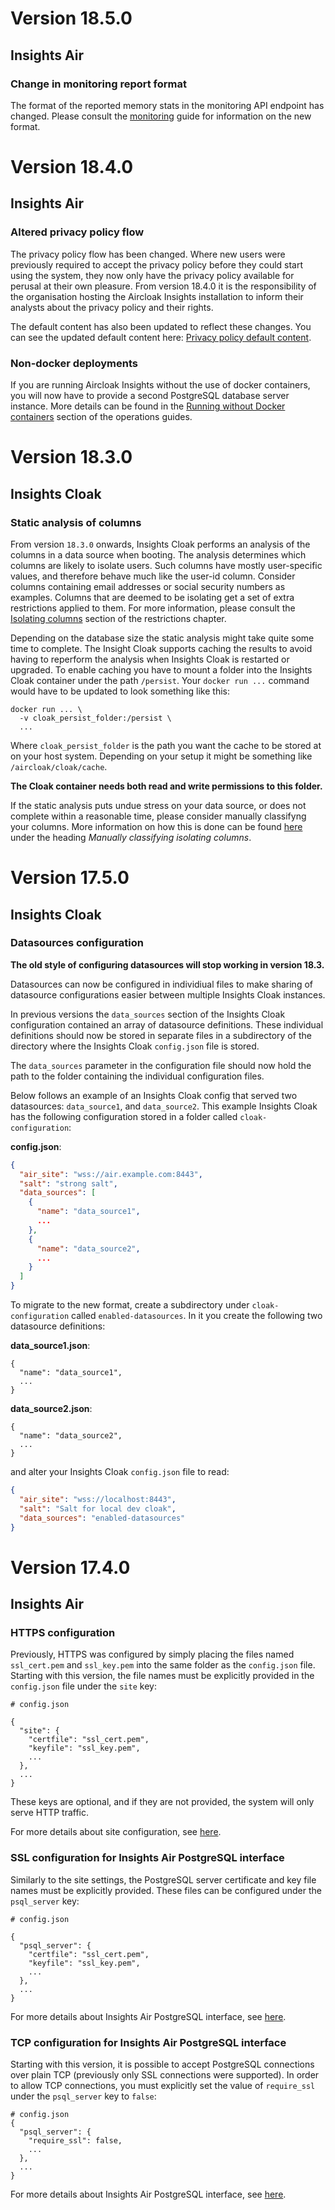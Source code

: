 # Version 18.5.0

## Insights Air

### Change in monitoring report format

The format of the reported memory stats in the monitoring API endpoint has changed.
Please consult the [monitoring](/ops/monitoring.md) guide for information on the new
format.

# Version 18.4.0

## Insights Air

### Altered privacy policy flow

The privacy policy flow has been changed. Where new users were previously required to accept the privacy policy
before they could start using the system, they now only have the privacy policy available for perusal at their
own pleasure. From version 18.4.0 it is the responsibility of the organisation hosting the Aircloak Insights
installation to inform their analysts about the privacy policy and their rights.

The default content has also been updated to reflect these changes. You can see the updated default content here:
[Privacy policy default content](upgrade/1804_privacy_policy.md).

### Non-docker deployments

If you are running Aircloak Insights without the use of docker containers, you will now have to provide a
second PostgreSQL database server instance. More details can be found in the [Running without Docker containers](/ops/configuration.html#running-without-docker-containers)
section of the operations guides.

# Version 18.3.0

## Insights Cloak

### Static analysis of columns

From version `18.3.0` onwards, Insights Cloak performs an analysis of the columns in a data source when booting.
The analysis determines which columns are likely to isolate users.
Such columns have mostly user-specific values, and therefore behave much like the user-id column. Consider columns containing email addresses or social security numbers as examples.
Columns that are deemed to be isolating get a set of extra restrictions applied to them.
For more information, please consult the [Isolating columns](/sql/restrictions.md#isolating-columns)
section of the restrictions chapter.

Depending on the database size the static analysis might take quite some time to complete. The Insight Cloak
supports caching the results to avoid having to reperform the analysis when Insights Cloak is restarted or upgraded.
To enable caching you have to mount a folder into the Insights Cloak container under the path `/persist`.
Your `docker run ...` command would have to be updated to look something like this:

```
docker run ... \
  -v cloak_persist_folder:/persist \
  ...
```

Where `cloak_persist_folder` is the path you want the cache to be stored at on your host system.
Depending on your setup it might be something like `/aircloak/cloak/cache`.

__The Cloak container needs both read and write permissions to this folder.__

If the static analysis puts undue stress on your data source, or does not complete within a reasonable time, please
consider manually classifyng your columns. More information on how this is done can be found
[here](configuration.md#insights-cloak-configuration) under the heading _Manually classifying isolating columns_.

# Version 17.5.0

## Insights Cloak

### Datasources configuration

__The old style of configuring datasources will stop working in version 18.3.__

Datasources can now be configured in individiual files to make sharing of datasource configurations easier
between multiple Insights Cloak instances.

In previous versions the `data_sources` section of the Insights Cloak configuration contained an array of datasource
definitions. These individual definitions should now be stored in separate files in a subdirectory of the
directory where the Insights Cloak `config.json` file is stored.

The `data_sources` parameter in the configuration file should now hold the path to the folder containing the individual
configuration files.

Below follows an example of an Insights Cloak config that served two datasources: `data_source1`, and `data_source2`.
This example Insights Cloak has the following configuration stored in a folder called `cloak-configuration`:

__config.json__:

```json
{
  "air_site": "wss://air.example.com:8443",
  "salt": "strong salt",
  "data_sources": [
    {
      "name": "data_source1",
      ...
    },
    {
      "name": "data_source2",
      ...
    }
  ]
}
```

To migrate to the new format, create a subdirectory under `cloak-configuration` called `enabled-datasources`.
In it you create the following two datasource definitions:


__data_source1.json__:

```
{
  "name": "data_source1",
  ...
}
```

__data_source2.json__:
```
{
  "name": "data_source2",
  ...
}
```

and alter your Insights Cloak `config.json` file to read:

```json
{
  "air_site": "wss://localhost:8443",
  "salt": "Salt for local dev cloak",
  "data_sources": "enabled-datasources"
}
```


# Version 17.4.0

## Insights Air

### HTTPS configuration

Previously, HTTPS was configured by simply placing the files named `ssl_cert.pem` and `ssl_key.pem` into the same folder as the `config.json` file. Starting with this version, the file names must be explicitly provided in the `config.json` file under the `site` key:

```
# config.json

{
  "site": {
    "certfile": "ssl_cert.pem",
    "keyfile": "ssl_key.pem",
    ...
  },
  ...
}
```

These keys are optional, and if they are not provided, the system will only serve HTTP traffic.

For more details about site configuration, see [here](configuration.md#web-site-configuration).

### SSL configuration for Insights Air PostgreSQL interface

Similarly to the site settings, the PostgreSQL server certificate and key file names must be explicitly provided. These files can be configured under the `psql_server` key:

```
# config.json

{
  "psql_server": {
    "certfile": "ssl_cert.pem",
    "keyfile": "ssl_key.pem",
    ...
  },
  ...
}
```

For more details about Insights Air PostgreSQL interface, see [here](configuration.md#insights-air-postgresql-interface-configuration).

### TCP configuration for Insights Air PostgreSQL interface

Starting with this version, it is possible to accept PostgreSQL connections over plain TCP (previously only SSL connections were supported). In order to allow TCP connections, you must explicitly set the value of `require_ssl` under the `psql_server` key to `false`:

```
# config.json
{
  "psql_server": {
    "require_ssl": false,
    ...
  },
  ...
}
```

For more details about Insights Air PostgreSQL interface, see [here](configuration.md#insights-air-postgresql-interface-configuration).
